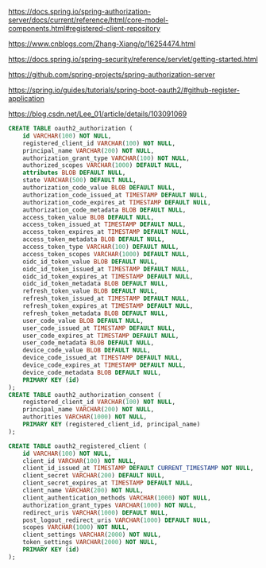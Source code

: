 https://docs.spring.io/spring-authorization-server/docs/current/reference/html/core-model-components.html#registered-client-repository


https://www.cnblogs.com/Zhang-Xiang/p/16254474.html

https://docs.spring.io/spring-security/reference/servlet/getting-started.html


https://github.com/spring-projects/spring-authorization-server


https://spring.io/guides/tutorials/spring-boot-oauth2/#github-register-application


https://blog.csdn.net/Lee_01/article/details/103091069


```sql
CREATE TABLE oauth2_authorization (
    id VARCHAR(100) NOT NULL,
    registered_client_id VARCHAR(100) NOT NULL,
    principal_name VARCHAR(200) NOT NULL,
    authorization_grant_type VARCHAR(100) NOT NULL,
    authorized_scopes VARCHAR(1000) DEFAULT NULL,
    attributes BLOB DEFAULT NULL,
    state VARCHAR(500) DEFAULT NULL,
    authorization_code_value BLOB DEFAULT NULL,
    authorization_code_issued_at TIMESTAMP DEFAULT NULL,
    authorization_code_expires_at TIMESTAMP DEFAULT NULL,
    authorization_code_metadata BLOB DEFAULT NULL,
    access_token_value BLOB DEFAULT NULL,
    access_token_issued_at TIMESTAMP DEFAULT NULL,
    access_token_expires_at TIMESTAMP DEFAULT NULL,
    access_token_metadata BLOB DEFAULT NULL,
    access_token_type VARCHAR(100) DEFAULT NULL,
    access_token_scopes VARCHAR(1000) DEFAULT NULL,
    oidc_id_token_value BLOB DEFAULT NULL,
    oidc_id_token_issued_at TIMESTAMP DEFAULT NULL,
    oidc_id_token_expires_at TIMESTAMP DEFAULT NULL,
    oidc_id_token_metadata BLOB DEFAULT NULL,
    refresh_token_value BLOB DEFAULT NULL,
    refresh_token_issued_at TIMESTAMP DEFAULT NULL,
    refresh_token_expires_at TIMESTAMP DEFAULT NULL,
    refresh_token_metadata BLOB DEFAULT NULL,
    user_code_value BLOB DEFAULT NULL,
    user_code_issued_at TIMESTAMP DEFAULT NULL,
    user_code_expires_at TIMESTAMP DEFAULT NULL,
    user_code_metadata BLOB DEFAULT NULL,
    device_code_value BLOB DEFAULT NULL,
    device_code_issued_at TIMESTAMP DEFAULT NULL,
    device_code_expires_at TIMESTAMP DEFAULT NULL,
    device_code_metadata BLOB DEFAULT NULL,
    PRIMARY KEY (id)
);
CREATE TABLE oauth2_authorization_consent (
    registered_client_id VARCHAR(100) NOT NULL,
    principal_name VARCHAR(200) NOT NULL,
    authorities VARCHAR(1000) NOT NULL,
    PRIMARY KEY (registered_client_id, principal_name)
);

CREATE TABLE oauth2_registered_client (
    id VARCHAR(100) NOT NULL,
    client_id VARCHAR(100) NOT NULL,
    client_id_issued_at TIMESTAMP DEFAULT CURRENT_TIMESTAMP NOT NULL,
    client_secret VARCHAR(200) DEFAULT NULL,
    client_secret_expires_at TIMESTAMP DEFAULT NULL,
    client_name VARCHAR(200) NOT NULL,
    client_authentication_methods VARCHAR(1000) NOT NULL,
    authorization_grant_types VARCHAR(1000) NOT NULL,
    redirect_uris VARCHAR(1000) DEFAULT NULL,
    post_logout_redirect_uris VARCHAR(1000) DEFAULT NULL,
    scopes VARCHAR(1000) NOT NULL,
    client_settings VARCHAR(2000) NOT NULL,
    token_settings VARCHAR(2000) NOT NULL,
    PRIMARY KEY (id)
);

```